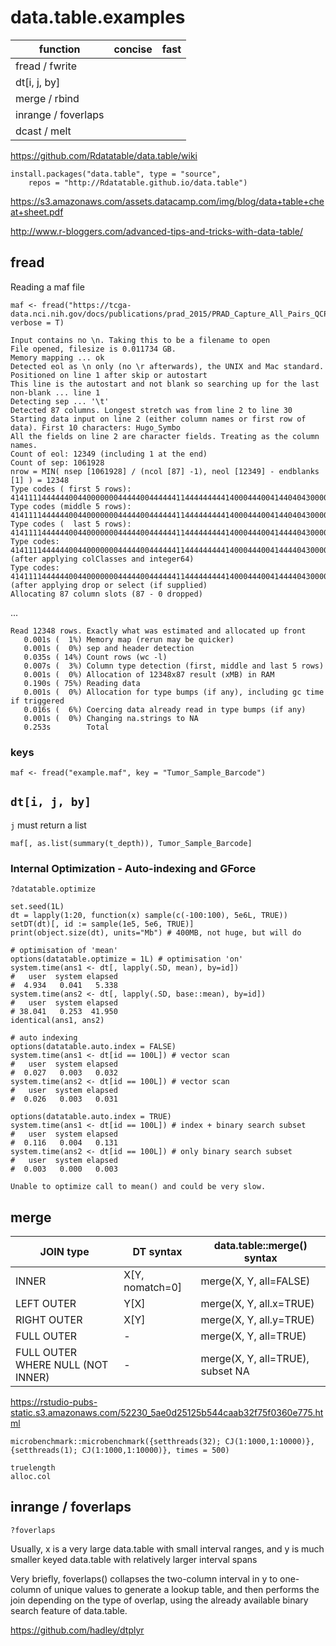 # data.table.examples

| function | concise | fast |
| ---- | --- | --- |
| fread / fwrite |  |  |
| dt[i, j, by] |  |  |
| merge / rbind | | |
| inrange / foverlaps |  |  |
| dcast / melt |  |  |

https://github.com/Rdatatable/data.table/wiki
```
install.packages("data.table", type = "source",
    repos = "http://Rdatatable.github.io/data.table")
```

https://s3.amazonaws.com/assets.datacamp.com/img/blog/data+table+cheat+sheet.pdf

http://www.r-bloggers.com/advanced-tips-and-tricks-with-data-table/

## fread

Reading a maf file
```
maf <- fread("https://tcga-data.nci.nih.gov/docs/publications/prad_2015/PRAD_Capture_All_Pairs_QCPASS_v6_Nikki_Nov_25.aggregated.capture.tcga.uuid.curated.somatic.maf", verbose = T)
```

```
Input contains no \n. Taking this to be a filename to open
File opened, filesize is 0.011734 GB.
Memory mapping ... ok
Detected eol as \n only (no \r afterwards), the UNIX and Mac standard.
Positioned on line 1 after skip or autostart
This line is the autostart and not blank so searching up for the last non-blank ... line 1
Detecting sep ... '\t'
Detected 87 columns. Longest stretch was from line 2 to line 30
Starting data input on line 2 (either column names or first row of data). First 10 characters: Hugo_Symbo
All the fields on line 2 are character fields. Treating as the column names.
Count of eol: 12349 (including 1 at the end)
Count of sep: 1061928
nrow = MIN( nsep [1061928] / (ncol [87] -1), neol [12349] - endblanks [1] ) = 12348
Type codes ( first 5 rows): 414111144444400440000000444440044444411444444444140004440041440404300000000004411444411
Type codes (middle 5 rows): 414111144444400440000000444440044444411444444444140004440041440404300000000004411444411
Type codes (  last 5 rows): 414111144444400440000000444440044444411444444444140004440041444404300000000004411444411
Type codes: 414111144444400440000000444440044444411444444444140004440041444404300000000004411444411 (after applying colClasses and integer64)
Type codes: 414111144444400440000000444440044444411444444444140004440041444404300000000004411444411 (after applying drop or select (if supplied)
Allocating 87 column slots (87 - 0 dropped)
```
...
```
Read 12348 rows. Exactly what was estimated and allocated up front
   0.001s (  1%) Memory map (rerun may be quicker)
   0.001s (  0%) sep and header detection
   0.035s ( 14%) Count rows (wc -l)
   0.007s (  3%) Column type detection (first, middle and last 5 rows)
   0.001s (  0%) Allocation of 12348x87 result (xMB) in RAM
   0.190s ( 75%) Reading data
   0.001s (  0%) Allocation for type bumps (if any), including gc time if triggered
   0.016s (  6%) Coercing data already read in type bumps (if any)
   0.001s (  0%) Changing na.strings to NA
   0.253s        Total
```
### keys

```
maf <- fread("example.maf", key = "Tumor_Sample_Barcode")
```

## `dt[i, j, by]`

`j` must return a list

```
maf[, as.list(summary(t_depth)), Tumor_Sample_Barcode]
```

### Internal Optimization - Auto-indexing and GForce
`?datatable.optimize`
```
set.seed(1L)
dt = lapply(1:20, function(x) sample(c(-100:100), 5e6L, TRUE))
setDT(dt)[, id := sample(1e5, 5e6, TRUE)]
print(object.size(dt), units="Mb") # 400MB, not huge, but will do

# optimisation of 'mean'
options(datatable.optimize = 1L) # optimisation 'on'
system.time(ans1 <- dt[, lapply(.SD, mean), by=id])
#   user  system elapsed 
#  4.934   0.041   5.338 
system.time(ans2 <- dt[, lapply(.SD, base::mean), by=id])
#   user  system elapsed 
# 38.041   0.253  41.950 
identical(ans1, ans2)

# auto indexing
options(datatable.auto.index = FALSE)
system.time(ans1 <- dt[id == 100L]) # vector scan
#   user  system elapsed 
#  0.027   0.003   0.032 
system.time(ans2 <- dt[id == 100L]) # vector scan
#   user  system elapsed 
#  0.026   0.003   0.031 
 
options(datatable.auto.index = TRUE)
system.time(ans1 <- dt[id == 100L]) # index + binary search subset
#   user  system elapsed 
#  0.116   0.004   0.131 
system.time(ans2 <- dt[id == 100L]) # only binary search subset
#   user  system elapsed 
#  0.003   0.000   0.003 

```

`Unable to optimize call to mean() and could be very slow.`

## merge

JOIN type | DT syntax | data.table::merge() syntax
------ | ----- | -----
INNER | X[Y, nomatch=0] | merge(X, Y, all=FALSE)
LEFT OUTER | Y[X] | merge(X, Y, all.x=TRUE)
RIGHT OUTER | X[Y] | merge(X, Y, all.y=TRUE)
FULL OUTER | - | merge(X, Y, all=TRUE)
FULL OUTER WHERE NULL (NOT INNER) | - | merge(X, Y, all=TRUE), subset NA
https://rstudio-pubs-static.s3.amazonaws.com/52230_5ae0d25125b544caab32f75f0360e775.html



```
microbenchmark::microbenchmark({setthreads(32); CJ(1:1000,1:10000)}, {setthreads(1); CJ(1:1000,1:10000)}, times = 500)

truelength
alloc.col
```

## inrange / foverlaps

`?foverlaps`

Usually, x is a very large data.table with small interval ranges, and y is much smaller keyed data.table with relatively larger interval spans

Very briefly, foverlaps() collapses the two-column interval in y to one-column of unique values to generate a lookup table, and then performs the join depending on the type of overlap, using the already available binary search feature of data.table.

https://github.com/hadley/dtplyr
